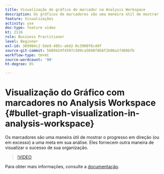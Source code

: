 ```yaml
---
title: Visualização de gráfico de marcador na Analysis Workspace
description: Os gráficos de marcadores são uma maneira útil de mostrar o progresso em direção (ou em excesso) a uma meta na sua análise. Eles fornecem outra maneira de visualizar o sucesso de sua organização.
feature: Visualizações
activity: use
doc-type: feature video
kt: 2116
role: Business Practitioner
level: Beginner
exl-id: 369904c2-5de9-495c-abd2-0c3900f6c49f
source-git-commit: 5689424f4597c509ca5040f8b8f2b06a1fd60bfb
workflow-type: tm+mt
source-wordcount: '90'
ht-degree: 8%

---
```


#  Visualização do   Gráfico com marcadores no Analysis Workspace {#bullet-graph-visualization-in-analysis-workspace}

 Os marcadores são uma maneira útil de mostrar o progresso em direção (ou em excesso) a uma meta em sua análise. Eles fornecem outra maneira de visualizar o sucesso de sua organização.

>[!VIDEO](https://video.tv.adobe.com/v/23989/?quality=12)

Para obter mais informações, consulte a [documentação](https://experienceleague.adobe.com/docs/analytics/analyze/analysis-workspace/visualizations/bullet-graph.html?lang=en).

